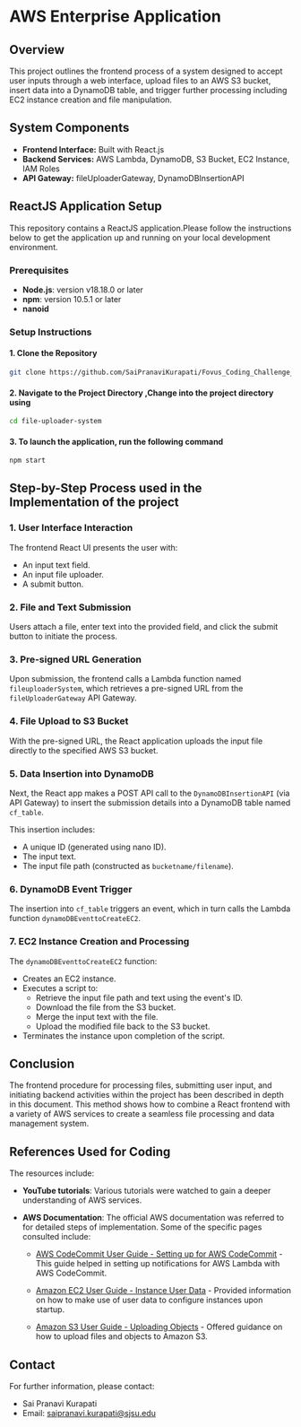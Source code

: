# AWS Enterprise Application

## Overview

This project outlines the frontend process of a system designed to accept user inputs through a web interface, upload files to an AWS S3 bucket, insert data into a DynamoDB table, and trigger further processing including EC2 instance creation and file manipulation.

## System Components

- **Frontend Interface:** Built with React.js
- **Backend Services:** AWS Lambda, DynamoDB, S3 Bucket, EC2 Instance, IAM Roles
- **API Gateway:** fileUploaderGateway, DynamoDBInsertionAPI

## ReactJS Application Setup

This repository contains a ReactJS application.Please follow the instructions below to get the application up and running on your local development environment.

### Prerequisites

- **Node.js**: version v18.18.0 or later
- **npm**: version 10.5.1 or later
- **nanoid**

### Setup Instructions

#### 1. Clone the Repository
```bash
git clone https://github.com/SaiPranaviKurapati/Fovus_Coding_Challenge_Submission.git
```

#### 2. Navigate to the Project Directory ,Change into the project directory using
```bash
cd file-uploader-system
```

#### 3. To launch the application, run the following command
```bash
npm start
```
## Step-by-Step Process used in the Implementation of the project

### 1. User Interface Interaction

The frontend React UI presents the user with:
- An input text field.
- An input file uploader.
- A submit button.

### 2. File and Text Submission

Users attach a file, enter text into the provided field, and click the submit button to initiate the process.

### 3. Pre-signed URL Generation

Upon submission, the frontend calls a Lambda function named `fileuploaderSystem`, which retrieves a pre-signed URL from the `fileUploaderGateway` API Gateway.

### 4. File Upload to S3 Bucket

With the pre-signed URL, the React application uploads the input file directly to the specified AWS S3 bucket.

### 5. Data Insertion into DynamoDB

Next, the React app makes a POST API call to the `DynamoDBInsertionAPI` (via API Gateway) to insert the submission details into a DynamoDB table named `cf_table`.

This insertion includes:
- A unique ID (generated using nano ID).
- The input text.
- The input file path (constructed as `bucketname/filename`).

### 6. DynamoDB Event Trigger

The insertion into `cf_table` triggers an event, which in turn calls the Lambda function `dynamoDBEventtoCreateEC2`.

### 7. EC2 Instance Creation and Processing

The `dynamoDBEventtoCreateEC2` function:
- Creates an EC2 instance.
- Executes a script to:
  - Retrieve the input file path and text using the event's ID.
  - Download the file from the S3 bucket.
  - Merge the input text with the file.
  - Upload the modified file back to the S3 bucket.
- Terminates the instance upon completion of the script.

## Conclusion

The frontend procedure for processing files, submitting user input, and initiating backend activities within the project has been described in depth in this document. This method shows how to combine a React frontend with a variety of AWS services to create a seamless file processing and data management system.


## References Used for Coding

The resources include:

- **YouTube tutorials**: Various tutorials were watched to gain a deeper understanding of AWS services.
- **AWS Documentation**: The official AWS documentation was referred to for detailed steps of implementation. Some of the specific pages consulted include:

  - [AWS CodeCommit User Guide - Setting up for AWS CodeCommit](https://docs.aws.amazon.com/codecommit/latest/userguide/how-to-notify-lambda-cc.html) - This guide helped in setting up notifications for AWS Lambda with AWS CodeCommit.
  
  - [Amazon EC2 User Guide - Instance User Data](https://docs.aws.amazon.com/AWSEC2/latest/UserGuide/user-data.html) - Provided information on how to make use of user data to configure instances upon startup.
  
  - [Amazon S3 User Guide - Uploading Objects](https://docs.aws.amazon.com/AmazonS3/latest/userguide/upload-objects.html) - Offered guidance on how to upload files and objects to Amazon S3.


## Contact

For further information, please contact:

- Sai Pranavi Kurapati
- Email: saipranavi.kurapati@sjsu.edu
